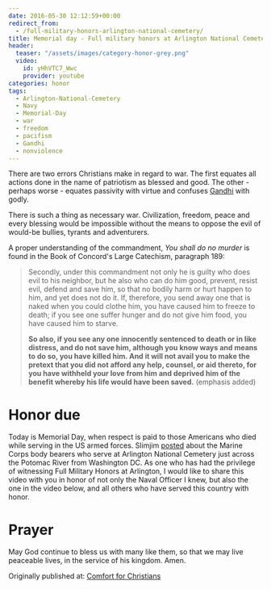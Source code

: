 ```yaml
---
date: 2016-05-30 12:12:59+00:00
redirect_from:
  - /full-military-honors-arlington-national-cemetery/
title: Memorial day - Full military honors at Arlington National Cemetery
header:
  teaser: "/assets/images/category-honor-grey.png"
  video:
    id: yHhVTC7_Wwc
    provider: youtube
categories: honor
tags: 
  - Arlington-National-Cemetery
  - Navy
  - Memorial-Day
  - war
  - freedom
  - pacifism
  - Gandhi
  - nonviolence 
---
```



There are two errors Christians make in regard to war.  The first equates all actions done in the name of patriotism as blessed and good.  The other - perhaps worse - equates passivity with virtue and confuses [Gandhi](/biblical-orthodoxy/jesus-hermeneutic/) with godly.  

There is such a thing as necessary war.  Civilization, freedom, peace and every blessing would be impossible without the means to oppose the evil of would-be bullies, tyrants and adventurers.

A proper understanding of the commandment, _You shall do no murder_ is found in the Book of Concord's Large Catechism, paragraph 189:

<blockquote>Secondly, under this commandment not only he is guilty who does evil to his neighbor, but he also who can do him good, prevent, resist evil, defend and save him, so that no bodily harm or hurt happen to him, and yet does not do it. If, therefore, you send away one that is naked when you could clothe him, you have caused him to freeze to death; if you see one suffer hunger and do not give him food, you have caused him to starve. 

**So also, if you see any one innocently sentenced to death or in like distress, and do not save him, although you know ways and means to do so, you have killed him. And it will not avail you to make the pretext that you did not afford any help, counsel, or aid thereto, for you have withheld your love from him and deprived him of the benefit whereby his life would have been saved.** (emphasis added) </blockquote>





# Honor due





Today is Memorial Day, when respect is paid to those Americans who died while serving in the US armed forces.  Slimjim [posted](https://veritasdomain.wordpress.com/2016/05/30/memorial-day-and-marine-corps-body-bearers-the-last-to-let-you-down/) about the Marine Corps body bearers who serve at Arlington National Cemetery just across the Potomac River from Washington DC.  As one who has had the privilege of witnessing Full Military Honors at Arlington, I would like to share this video with you in honor of not only the Naval Officer I knew, but also the one in the video below, and all others who have served this country with honor.

# Prayer

May God continue to bless us with many like them, so that we may live peaceable lives, in the service of his kingdom.  Amen.


<div>Originally published at: <a href='http://www.alecsatin.com/'>Comfort for Christians</a></div>
